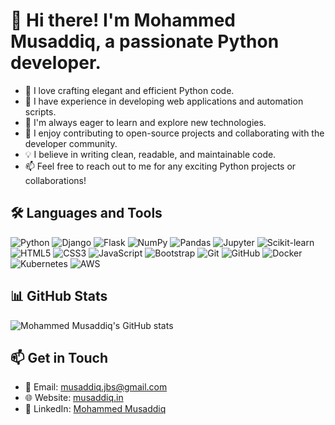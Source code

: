 # 👋 Hi there! I'm Mohammed Musaddiq, a passionate Python developer.

- 🐍 I love crafting elegant and efficient Python code.
- 💼 I have experience in developing web applications and automation scripts.
- 🌱 I'm always eager to learn and explore new technologies.
- 🚀 I enjoy contributing to open-source projects and collaborating with the developer community.
- 💡 I believe in writing clean, readable, and maintainable code.
- 📫 Feel free to reach out to me for any exciting Python projects or collaborations!

## 🛠️ Languages and Tools

![Python](https://img.shields.io/badge/-Python-3776AB?style=flat-square&logo=python&logoColor=white)
![Django](https://img.shields.io/badge/-Django-092E20?style=flat-square&logo=django&logoColor=white)
![Flask](https://img.shields.io/badge/-Flask-000000?style=flat-square&logo=flask&logoColor=white)
![NumPy](https://img.shields.io/badge/-NumPy-013243?style=flat-square&logo=numpy&logoColor=white)
![Pandas](https://img.shields.io/badge/-Pandas-150458?style=flat-square&logo=pandas&logoColor=white)
![Jupyter](https://img.shields.io/badge/-Jupyter-F37626?style=flat-square&logo=jupyter&logoColor=white)
![Scikit-learn](https://img.shields.io/badge/-Scikit--learn-F7931E?style=flat-square&logo=scikit-learn&logoColor=white)
![HTML5](https://img.shields.io/badge/-HTML5-E34F26?style=flat-square&logo=html5&logoColor=white)
![CSS3](https://img.shields.io/badge/-CSS3-1572B6?style=flat-square&logo=css3&logoColor=white)
![JavaScript](https://img.shields.io/badge/-JavaScript-F7DF1E?style=flat-square&logo=javascript&logoColor=black)
![Bootstrap](https://img.shields.io/badge/-Bootstrap-7952B3?style=flat-square&logo=bootstrap&logoColor=white)
![Git](https://img.shields.io/badge/-Git-F05032?style=flat-square&logo=git&logoColor=white)
![GitHub](https://img.shields.io/badge/-GitHub-181717?style=flat-square&logo=github&logoColor=white)
![Docker](https://img.shields.io/badge/-Docker-2496ED?style=flat-square&logo=docker&logoColor=white)
![Kubernetes](https://img.shields.io/badge/-Kubernetes-326CE5?style=flat-square&logo=kubernetes&logoColor=white)
![AWS](https://img.shields.io/badge/-AWS-232F3E?style=flat-square&logo=amazon-aws&logoColor=white)

## 📊 GitHub Stats

![Mohammed Musaddiq's GitHub stats](https://github-readme-stats.vercel.app/api?username=musaddiq-jbs&show_icons=true&theme=radical)

## 📫 Get in Touch

- 📧 Email: [musaddiq.jbs@gmail.com](mailto:musaddiq.jbs@gmail.com)
- 🌐 Website: [musaddiq.in](https://musaddiq.in)
- 💼 LinkedIn: [Mohammed Musaddiq](https://www.linkedin.com/in/mohammed-musaddiq-9b7659150/)
